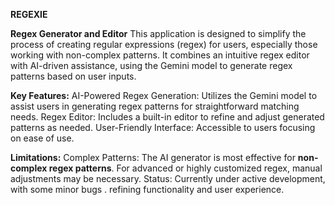 ******REGEXIE******

**Regex Generator and Editor**
This application is designed to simplify the process of creating regular expressions (regex) for users, especially those working with non-complex patterns. It combines an intuitive regex editor with AI-driven assistance, using the Gemini model to generate regex patterns based on user inputs.

**Key Features:**
AI-Powered Regex Generation: Utilizes the Gemini model to assist users in generating regex patterns for straightforward matching needs.
Regex Editor: Includes a built-in editor to refine and adjust generated patterns as needed.
User-Friendly Interface: Accessible to users focusing on ease of use. 

**Limitations:**
Complex Patterns: The AI generator is most effective for **non-complex regex patterns**. For advanced or highly customized regex, manual adjustments may be necessary.
Status:
Currently under active development, with some minor bugs . refining functionality and user experience.

